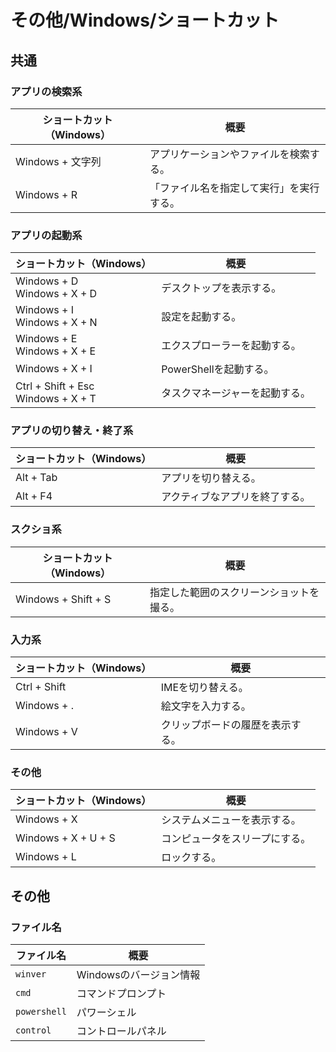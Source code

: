 # その他/Windows/ショートカット

## 共通

### アプリの検索系

| ショートカット（Windows） | 概要                                     |
| ------------------------- | ---------------------------------------- |
| Windows + 文字列          | アプリケーションやファイルを検索する。   |
| Windows + R               | 「ファイル名を指定して実行」を実行する。 |

### アプリの起動系

| ショートカット（Windows）               | 概要                           |
| --------------------------------------- | ------------------------------ |
| Windows + D<br />Windows + X + D        | デスクトップを表示する。       |
| Windows + I<br />Windows + X + N        | 設定を起動する。               |
| Windows + E<br />Windows + X + E        | エクスプローラーを起動する。   |
| Windows + X + I                         | PowerShellを起動する。         |
| Ctrl + Shift + Esc<br />Windows + X + T | タスクマネージャーを起動する。 |

### アプリの切り替え・終了系

| ショートカット（Windows） | 概要                           |
| ------------------------- | ------------------------------ |
| Alt + Tab                 | アプリを切り替える。           |
| Alt + F4                  | アクティブなアプリを終了する。 |

### スクショ系

| ショートカット（Windows） | 概要                                     |
| ------------------------- | ---------------------------------------- |
| Windows + Shift + S       | 指定した範囲のスクリーンショットを撮る。 |

### 入力系

| ショートカット（Windows） | 概要                             |
| ------------------------- | -------------------------------- |
| Ctrl + Shift              | IMEを切り替える。                |
| Windows + .               | 絵文字を入力する。               |
| Windows + V               | クリップボードの履歴を表示する。 |

### その他

| ショートカット（Windows） | 概要                           |
| ------------------------- | ------------------------------ |
| Windows + X               | システムメニューを表示する。   |
| Windows + X + U + S       | コンピュータをスリープにする。 |
| Windows + L               | ロックする。                   |

## その他

### ファイル名

| ファイル名   | 概要                    |
| ------------ | ----------------------- |
| `winver`     | Windowsのバージョン情報 |
| `cmd`        | コマンドプロンプト      |
| `powershell` | パワーシェル            |
| `control`    | コントロールパネル      |
